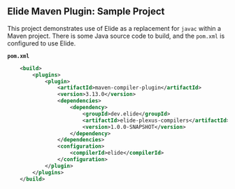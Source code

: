 ## Elide Maven Plugin: Sample Project

This project demonstrates use of Elide as a replacement for `javac` within a Maven project. There is some Java source
code to build, and the `pom.xml` is configured to use Elide.

**`pom.xml`**
```xml
    <build>
        <plugins>
            <plugin>
                <artifactId>maven-compiler-plugin</artifactId>
                <version>3.13.0</version>
                <dependencies>
                    <dependency>
                        <groupId>dev.elide</groupId>
                        <artifactId>elide-plexus-compilers</artifactId>
                        <version>1.0.0-SNAPSHOT</version>
                    </dependency>
                </dependencies>
                <configuration>
                    <compilerId>elide</compilerId>
                </configuration>
            </plugin>
        </plugins>
    </build>
```
